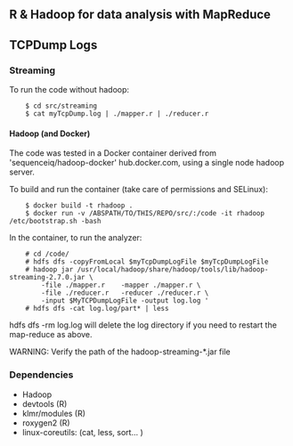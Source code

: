 ## R & Hadoop for data analysis with MapReduce


## TCPDump Logs

### Streaming

To run the code without hadoop:

```
    $ cd src/streaming
    $ cat myTcpDump.log | ./mapper.r | ./reducer.r

```


#### Hadoop (and Docker)

The code was tested in a Docker container derived from 'sequenceiq/hadoop-docker' hub.docker.com, using a single node hadoop server.

To build and run the container (take care of permissions and SELinux):
```
    $ docker build -t rhadoop .
    $ docker run -v /ABSPATH/TO/THIS/REPO/src/:/code -it rhadoop /etc/bootstrap.sh -bash
```

In the container, to run the analyzer:
```
    # cd /code/
    # hdfs dfs -copyFromLocal $myTcpDumpLogFile $myTcpDumpLogFile
    # hadoop jar /usr/local/hadoop/share/hadoop/tools/lib/hadoop-streaming-2.7.0.jar \
        -file ./mapper.r    -mapper ./mapper.r \
        -file ./reducer.r   -reducer ./reducer.r \
        -input $MyTCPDumpLogFile -output log.log ' 
    # hdfs dfs -cat log.log/part* | less
```

hdfs dfs -rm log.log will delete the log directory if you need to restart the map-reduce as above.

WARNING: Verify the path of the hadoop-streaming-*.jar file

### Dependencies

* Hadoop
* devtools (R)
* klmr/modules (R)
* roxygen2 (R)
* linux-coreutils: (cat, less, sort... )

